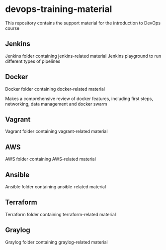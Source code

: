 # devops-training-material
This repository contains the support material for the introduction to DevOps course 

## Jenkins
Jenkins folder containing jenkins-related material
Jenkins playground to run different types of pipelines

## Docker
Docker folder containing docker-related material

Makes a comprehensive review of docker features, including first steps, networking, data management and docker swarm

## Vagrant
Vagrant folder containing vagrant-related material

## AWS
AWS folder containing AWS-related material

## Ansible
Ansible folder containing ansible-related material

## Terraform
Terraform folder containing terraform-related material

## Graylog
Graylog folder containing graylog-related material

